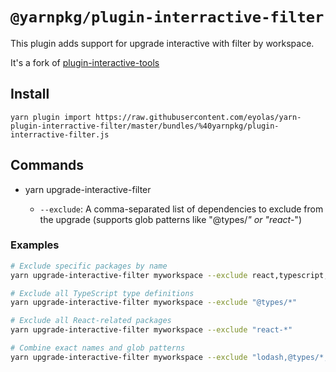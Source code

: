 # `@yarnpkg/plugin-interractive-filter`

This plugin adds support for upgrade interactive with filter by workspace.

It's a fork of [plugin-interactive-tools](https://github.com/yarnpkg/berry/tree/master/packages/plugin-interactive-tools)

## Install

```
yarn plugin import https://raw.githubusercontent.com/eyolas/yarn-plugin-interractive-filter/master/bundles/%40yarnpkg/plugin-interractive-filter.js
```

## Commands

- yarn upgrade-interactive-filter <workspaces>
  - `--exclude`: A comma-separated list of dependencies to exclude from the upgrade (supports glob patterns like "@types/_" or "react-_")

### Examples

```bash
# Exclude specific packages by name
yarn upgrade-interactive-filter myworkspace --exclude react,typescript,lodash

# Exclude all TypeScript type definitions
yarn upgrade-interactive-filter myworkspace --exclude "@types/*"

# Exclude all React-related packages
yarn upgrade-interactive-filter myworkspace --exclude "react-*"

# Combine exact names and glob patterns
yarn upgrade-interactive-filter myworkspace --exclude "lodash,@types/*,react-*"
```
